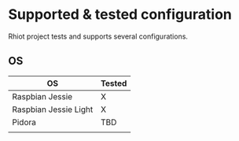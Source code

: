 # Supported & tested configuration

Rhiot project tests and supports several configurations.

## OS

|OS 	|Tested|
|--|--|
|Raspbian Jessie        |	    X|
|Raspbian Jessie Light  | 	    X|
|Pidora             	|     TBD|
| | |




